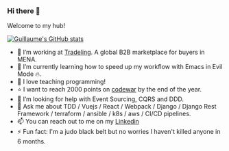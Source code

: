 ### Hi there 👋

Welcome to my hub!

[![Guillaume's GitHub stats](https://github-readme-stats.vercel.app/api?username=gmilon&theme=vue-dark)](https://github.com/anuraghazra/github-readme-stats)

- 🔭 I’m working at [Tradeling](https://www.tradeling.com/ae-en). A global B2B marketplace for buyers in MENA.
- 🌱 I’m currently learning how to speed up my workflow with Emacs in Evil Mode 🔥.
- 👯 I love teaching programming!
- ⭐ I want to reach 2000 points on [codewar](https://www.codewars.com/users/gmilon) by the end of the year.
- 🤔 I’m looking for help with Event Sourcing, CQRS and DDD.
- 💬 Ask me about TDD / Vuejs / React / Webpack / Django / Django Rest Framework / terraform / ansible / k8s / aws / CI/CD pipelines.
- 📫 You can reach out to me on my [Linkedin](https://www.linkedin.com/in/guillaume-milon-315286149/)
- ⚡ Fun fact: I'm a judo black belt but no worries I haven't killed anyone in 6 months.
